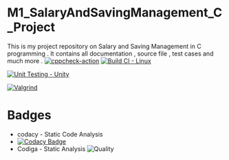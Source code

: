 # M1_SalaryAndSavingManagement_C_Project
This is my project repository on Salary and Saving Management in C programming . It contains all documentation , source file , test cases and much more .
[![cppcheck-action](https://github.com/ROHITVARSHNEY1122/M1_SalaryAndSavingManagement_C_Project/actions/workflows/cppcheck.yml/badge.svg)](https://github.com/ROHITVARSHNEY1122/M1_SalaryAndSavingManagement_C_Project/actions/workflows/cppcheck.yml)
[![Build CI - Linux](https://github.com/ROHITVARSHNEY1122/M1_SalaryAndSavingManagement_C_Project/actions/workflows/c-build.yml/badge.svg)](https://github.com/ROHITVARSHNEY1122/M1_SalaryAndSavingManagement_C_Project/actions/workflows/c-build.yml)

[![Unit Testing - Unity](https://github.com/ROHITVARSHNEY1122/M1_SalaryAndSavingManagement_C_Project/actions/workflows/unit-test.yml/badge.svg)](https://github.com/ROHITVARSHNEY1122/M1_SalaryAndSavingManagement_C_Project/actions/workflows/unit-test.yml)

[![Valgrind](https://github.com/ROHITVARSHNEY1122/M1_SalaryAndSavingManagement_C_Project/actions/workflows/Valgrind.yml/badge.svg)](https://github.com/ROHITVARSHNEY1122/M1_SalaryAndSavingManagement_C_Project/actions/workflows/Valgrind.yml)
# Badges
* codacy - Static Code Analysis
* [![Codacy Badge](https://app.codacy.com/project/badge/Grade/accdfcc476ff425086b2219c007468a6)](https://www.codacy.com/gh/ROHITVARSHNEY1122/M1_SalaryAndSavingManagement_C_Project/dashboard?utm_source=github.com&amp;utm_medium=referral&amp;utm_content=ROHITVARSHNEY1122/M1_SalaryAndSavingManagement_C_Project&amp;utm_campaign=Badge_Grade)
* Codiga - Static Analysis
![Quality](https://api.codiga.io/project/32125/score/svg)


